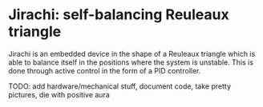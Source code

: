 # Jirachi: self-balancing Reuleaux triangle

Jirachi is an embedded device in the shape of a Reuleaux triangle which is able to balance itself in the positions where the system is unstable. This is done through active control in the form of a PID controller.

TODO: add hardware/mechanical stuff, document code, take pretty pictures, die with positive aura